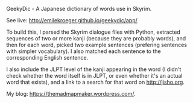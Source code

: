 GeekyDic - A Japanese dictionary of words use in Skyrim.

See live: http://emilekroeger.github.io/geekydic/app/

To build this, I parsed the Skyrim dialogue files with Python, extracted sequences of two or more kanji (because they are probably words), and then for each word, picked two example sentences (prefering sentences with simpler vocabulary). I also matched each sentence to the corresponding English sentence.

I also include the JLPT level of the kanji appearing in the word (I didn't check whether the word itself is in JLPT, or even whether it's an actual word that exists), and a link to a search for that word on http://jisho.org.

My blog: https://themadmapmaker.wordpress.com/.
 
